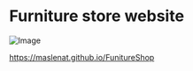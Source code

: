 # Furniture store website

![Image](https://github.com/maslenat/Images/raw/main/funiture.png)





<a href="https://maslenat.github.io/FunitureShop/">https://maslenat.github.io/FunitureShop</a>

